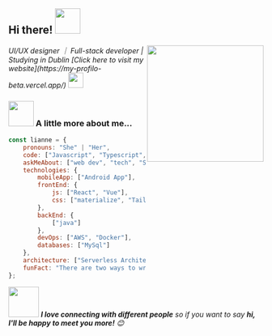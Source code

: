 <h2>Hi there! <img src="https://media.giphy.com/media/12oufCB0MyZ1Go/giphy.gif" width="50"></h2>
<img align='right' src="https://media3.giphy.com/media/scZPhLqaVOM1qG4lT9/giphy.gif" width="230">
<p><em>UI/UX designer ｜ Full-stack developer | Studying in Dublin
    [Click here to visit my website](https://my-profilo-beta.vercel.app/)
    <img src="https://media.giphy.com/media/WUlplcMpOCEmTGBtBW/giphy.gif" width="30"> 
</em></p>



### <img src="https://media.giphy.com/media/VgCDAzcKvsR6OM0uWg/giphy.gif" width="50"> A little more about me...  

```Javascript
const lianne = {
    pronouns: "She" | "Her",
    code: ["Javascript", "Typescript", "React", "Nextjs" "JAVA", "Sringboot"],
    askMeAbout: ["web dev", "tech", "Sci-fi", "photography"],
    technologies: {
        mobileApp: ["Android App"],
        frontEnd: {
            js: ["React", "Vue"],
            css: ["materialize", "Tailwind CSS", "Bootstrap"]
        },
        backEnd: {
            ["java"]
        },
        devOps: ["AWS", "Docker"],
        databases: ["MySql"]
    },
    architecture: ["Serverless Architecture", "Progressive web applications"],
    funFact: "There are two ways to write error-free programs; only the third one works"
};
```

<img src="https://media.giphy.com/media/LnQjpWaON8nhr21vNW/giphy.gif" width="60"> <em><b>I love connecting with different people</b> so if you want to say <b>hi, I'll be happy to meet you more!</b> 😊</em>


